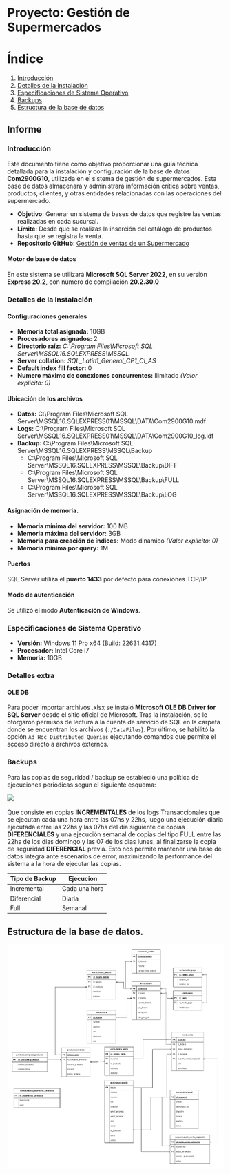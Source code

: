# Proyecto: Gestión de Supermercados 
# Índice
1. [Introducción](https://github.com/monardop/cadena-supermercado/#introducci%C3%B3n)
2. [Detalles de la instalación](https://github.com/monardop/cadena-supermercado/#detalles-de-la-instalaci%C3%B3n)
3. [Especificaciones de Sistema Operativo](https://github.com/monardop/cadena-supermercado/#especificaciones-de-sistema-operativo)
4. [Backups](https://github.com/monardop/cadena-supermercado/#backups)
5. [Estructura de la base de datos](https://github.com/monardop/cadena-supermercado/#estructura-de-la-base-de-datos)
## Informe
### Introducción
Este documento tiene como objetivo proporcionar una guía técnica detallada para la instalación y configuración de la base de datos **Com2900G10**, utilizada en el sistema de gestión de supermercados. Esta base de datos almacenará y administrará información crítica sobre ventas, productos, clientes, y otras entidades relacionadas con las operaciones del supermercado.

- **Objetivo**: Generar un sistema de bases de datos que registre las ventas realizadas en cada sucursal.
- **Límite**: Desde que se realizas la inserción del catálogo de productos hasta que se registra la venta.
- **Repositorio GitHub**: [Gestión de ventas de un Supermercado](https://github.com/monardop/cadena-supermercado)
#### Motor de base de datos
En este sistema se utilizará **Microsoft SQL Server 2022**, en su versión **Express 20.2**, con número de compilación **20.2.30.0**
### Detalles de la Instalación 
#### Configuraciones generales
- **Memoria total asignada:** 10GB
- **Procesadores asignados:** 2
- **Directorio raíz:** *C:\Program Files\Microsoft SQL Server\MSSQL16.SQLEXPRESS\MSSQL*
- **Server collation:** *SQL_Latin1_General_CP1_CI_AS*
- **Default index fill factor:** 0
- **Numero máximo de conexiones concurrentes:** Ilimitado *(Valor explicito: 0)*

#### Ubicación de los archivos
- **Datos:** C:\Program Files\Microsoft SQL Server\MSSQL16.SQLEXPRESS01\MSSQL\DATA\Com2900G10.mdf
- **Logs:** C:\Program Files\Microsoft SQL Server\MSSQL16.SQLEXPRESS01\MSSQL\DATA\Com2900G10_log.ldf
- **Backup:** C:\Program Files\Microsoft SQL Server\MSSQL16.SQLEXPRESS\MSSQL\Backup
	- C:\Program Files\Microsoft SQL Server\MSSQL16.SQLEXPRESS\MSSQL\Backup\DIFF
	- C:\Program Files\Microsoft SQL Server\MSSQL16.SQLEXPRESS\MSSQL\Backup\FULL
	- C:\Program Files\Microsoft SQL Server\MSSQL16.SQLEXPRESS\MSSQL\Backup\LOG
#### Asignación de memoria.
- **Memoria mínima del servidor:** 100 MB 
- **Memoria máxima del servidor:** 3GB
- **Memoria para creación de índices:** Modo dinamico *(Valor explicito: 0)*
- **Memoria mínima por query:** 1M
#### Puertos 
SQL Server utiliza el **puerto 1433** por defecto para conexiones TCP/IP. 
#### Modo de autenticación
Se utilizó el modo **Autenticación de Windows**.
### Especificaciones de Sistema Operativo
- **Versión:** Windows 11 Pro x64 (Build: 22631.4317)
- **Procesador:** Intel Core i7
- **Memoria:** 10GB
### Detalles extra
#### OLE DB
Para poder importar archivos .xlsx se instaló **Microsoft OLE DB Driver for SQL Server** desde el sitio oficial de Microsoft. Tras la instalación, se le otorgaron permisos de lectura a la cuenta de servicio de SQL en la carpeta donde se encuentran los archivos (`./DataFiles`).
Por último, se habilitó la opción `Ad Hoc Distributed Queries` ejecutando comandos que permite el acceso directo a archivos externos.

### Backups
Para las copias de seguridad / backup se estableció una política de ejecuciones periódicas según el siguiente esquema:

![](https://github.com/user-attachments/assets/b3cc13a3-7f92-4db4-a68d-f3a7a0a7ee06)

Que consiste en copias **INCREMENTALES** de los logs Transaccionales que se ejecutan cada una hora entre las 07hs y 22hs, luego una ejecución diaria ejecutada entre las 22hs y las 07hs del dia siguiente de copias **DIFERENCIALES** y una ejecución semanal de copias del tipo FULL entre las 22hs de los dias domingo y las 07 de los dias lunes, al finalizarse la copia de seguridad **DIFERENCIAL** previa.
Esto nos permite mantener una base de datos integra ante escenarios de error, maximizando la performance del sistema a la hora de ejecutar las copias.

| Tipo de Backup  | Ejecucion |
| ------------- | ------------- |
| Incremental  | Cada una hora |
| Diferencial  | Diaria |
| Full  | Semanal |

## Estructura de la base de datos.
![](https://github.com/monardop/cadena-supermercado/blob/main/DER.jpg)
